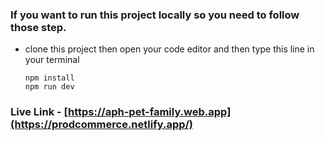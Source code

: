 ### If you want to run this project locally so you need to follow those step.
- clone this project then open your code editor and then type this line in your terminal
  ```node
  npm install
  npm run dev
### Live Link - [https://aph-pet-family.web.app](https://prodcommerce.netlify.app/)
